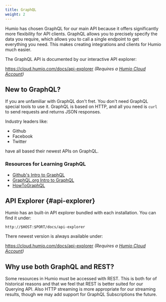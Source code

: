 ```yaml
---
title: GraphQL
weight: 2
---
```


Humio has chosen GraphQL for our main API because it offers significantly
more flexibility for API clients. GraphQL allows you to precisely specify the
data you require, which allows you to call a single endpoint to get everything
you need. This makes creating integrations and clients for Humio much easier.

The GraphQL API is documented by our interactive API explorer:

https://cloud.humio.com/docs/api-explorer _(Requires a [Humio Cloud Account](https://cloud.humio.com/))_

## New to GraphQL?

If you are unfamiliar with GraphQL don't fret. You don't need GraphQL special
tools to use it. GraphQL is based on HTTP, and all you need is `curl` to send
requests and returns JSON responses.

Industry leaders like:

- Github
- Facebook
- Twitter

have all based their newest APIs on GraphQL.

### Resources for Learning GraphQL

- [Github's Intro to GraphQL](https://developer.github.com/v4/guides/intro-to-graphql/)
- [GraphQL.org Intro to GraphQL](https://graphql.org/learn/)
- [HowToGraphQL](https://www.howtographql.com/)

## API Explorer {#api-explorer}

Humio has an built-in API explorer bundled with each installation. You can find
it under:

`http://$HOST:$PORT/docs/api-explorer`

There newest version is always available under:

https://cloud.humio.com/docs/api-explorer _(Requires a [Humio Cloud Account](https://cloud.humio.com/))_

## Why use both GraphQL and REST?

Some resources in Humio must be accessed with REST. This is both for of historical
reasons and that we feel that REST is better suited for our Querying API.
Also HTTP streaming is more appropriate for our streaming results, though we may
add support for GraphQL Subscriptions the future.
